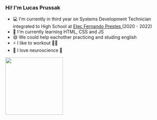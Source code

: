 ### Hi! I'm Lucas Prussak

- 💻 I'm currently in third year on Systems Development Technician integrated to High School at <a href="https://www.etecfernandoprestes.com.br/"> Etec Fernando Prestes <a> (2020 - 2022)
- 🌱 I'm currently learning HTML, CSS and JS
- 😄 We could help eachother practicing and studing english
- ⚡ I like to workout 🏋️‍♂️
- 🧠 I love neuroscience 🎈
<div>
  <a href="https://github.com/LucasPrussak">
  <img height="180em" src="https://github-readme-stats.vercel.app/api?username=LucasPrussak&show_icons=true&theme=maroongold&include_all_commits=true&count_private=true"/>
 <!-- <img height="180em" src="https://github-readme-stats.vercel.app/api/top-langs/?username=LucasPrussak&layout=compact&langs_count=7&theme=maroongold"/> -->
</div>
<!--

- 🔭 I’m currently working on ...
- 🌱 I’m currently learning ...
- 👯 I’m looking to collaborate on ...
- 🤔 I’m looking for help with ...
- 💬 Ask me about ...
- 📫 How to reach me: ...
- 😄 Pronouns: ...
- ⚡ Fun fact: ...
-->
